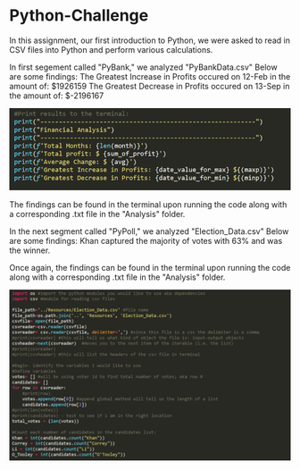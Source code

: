 # Python-Challenge

In this assignment, our first introduction to Python, we were asked to read in CSV files into Python and perform various calculations.

In first segement called "PyBank," we analyzed "PyBankData.csv"  Below are some findings:
The Greatest Increase in Profits occured on 12-Feb in the amount of: $1926159
The Greatest Decrease in Profits occured on 13-Sep in the amount of: $-2196167

![Bank](Images/Bank.png)

The findings can be found in the terminal upon running the code along with a corresponding .txt file in the "Analysis" folder.

In the next segment called "PyPoll," we analyzed "Election_Data.csv"  Below are some findings:
Khan captured the majority of votes with 63% and was the winner.

Once again, the findings can be found in the terminal upon running the code along with a corresponding .txt file in the "Analysis" folder.

![Candidates](Images/Candidates.png)
